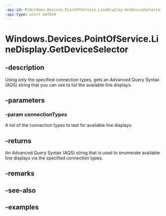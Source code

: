 ```yaml
---
-api-id: M:Windows.Devices.PointOfService.LineDisplay.GetDeviceSelector(Windows.Devices.PointOfService.PosConnectionTypes)
-api-type: winrt method
---
```


<!-- Method syntax.
public string LineDisplay.GetDeviceSelector(PosConnectionTypes connectionTypes)
-->

# Windows.Devices.PointOfService.LineDisplay.GetDeviceSelector

## -description
Using only the specified connection types, gets an Advanced Query Syntax (AQS) string that you can use to list the available line displays.

## -parameters

### -param connectionTypes
A list of the connection types to test for available line displays.

## -returns
An Advanced Query Syntax (AQS) string that is used to enumerate available line displays via the specified connection types.

## -remarks

## -see-also

## -examples
